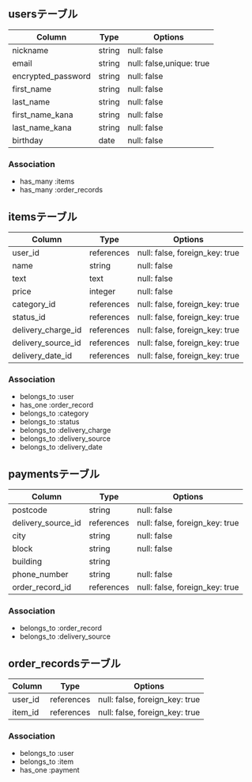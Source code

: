 ## usersテーブル
| Column              | Type       | Options                       |
| ------------------- | ---------- | ----------------------------- |
| nickname            | string     | null: false                   |
| email               | string     | null: false,unique: true      |
| encrypted_password  | string     | null: false                   |
| first_name          | string     | null: false                   |
| last_name           | string     | null: false                   |
| first_name_kana     | string     | null: false                   |
| last_name_kana      | string     | null: false                   |
| birthday            | date       | null: false                   |

### Association
- has_many :items
- has_many :order_records

## itemsテーブル
| Column               | Type        | Options                         |
| -------------------- | ----------- | ------------------------------- |
| user_id              | references  | null: false, foreign_key: true  |
| name                 | string      | null: false                     |
| text                 | text        | null: false                     |
| price                | integer     | null: false                     |
| category_id          | references  | null: false, foreign_key: true  |
| status_id            | references  | null: false, foreign_key: true  |
| delivery_charge_id   | references  | null: false, foreign_key: true  |
| delivery_source_id   | references  | null: false, foreign_key: true  |
| delivery_date_id     | references  | null: false, foreign_key: true  |

### Association
- belongs_to :user
- has_one :order_record
- belongs_to :category
- belongs_to :status
- belongs_to :delivery_charge
- belongs_to :delivery_source
- belongs_to :delivery_date

## paymentsテーブル
| Column                 | Type        | Options                         |
| ---------------------- | ----------- | ------------------------------- |
| postcode               | string      | null: false                     |
| delivery_source_id     | references  | null: false, foreign_key: true  |
| city                   | string      | null: false                     |
| block                  | string      | null: false                     |
| building               | string      |                                 |
| phone_number           | string      | null: false                     |
| order_record_id        | references  | null: false, foreign_key: true  |

### Association
- belongs_to :order_record
- belongs_to :delivery_source

## order_recordsテーブル
| Column             | Type        | Options                         |
| ------------------ | ----------- | ------------------------------- |
| user_id            | references  | null: false, foreign_key: true  |
| item_id            | references  | null: false, foreign_key: true  |

### Association
- belongs_to :user
- belongs_to :item
- has_one :payment